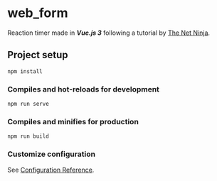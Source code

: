 # web_form
Reaction timer made in ***Vue.js 3*** following a tutorial by [The Net Ninja](https://www.youtube.com/channel/UCW5YeuERMmlnqo4oq8vwUpg).
## Project setup
```
npm install
```

### Compiles and hot-reloads for development
```
npm run serve
```

### Compiles and minifies for production
```
npm run build
```

### Customize configuration
See [Configuration Reference](https://cli.vuejs.org/config/).
